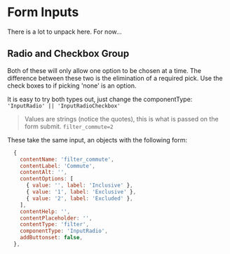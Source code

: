 # Form Inputs
There is a lot to unpack here. For now...



## Radio and Checkbox Group

Both of these will only allow one option to be chosen at a time.
The difference between these two is the elimination of a required pick.
Use the check boxes to if picking 'none' is an option.

It is easy to try both types out, just change the componentType: ``` 'InputRadio' || 'InputRadioCheckbox'```

> Values are strings (notice the quotes), this is what is passed on the form submit. ```filter_commute=2```

These take the same input, an objects with the following form:

```js
  {
    contentName: 'filter_commute',
    contentLabel: 'Commute',
    contentAlt: '',
    contentOptions: [
      { value: '', label: 'Inclusive' },
      { value: '1', label: 'Exclusive' },
      { value: '2', label: 'Excluded' },
    ],
    contentHelp: '',
    contentPlaceholder: '',
    contentType: 'filter',
    componentType: 'InputRadio',
    addButtonset: false,
  },
```
